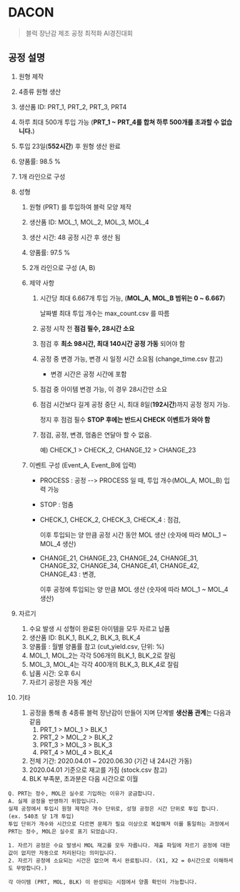 # DACON

> 블럭 장난감 제조 공정 최적화 AI경진대회



## 공정 설명

1.  원형 제작

   1. 4종류 원형 생산
   2. 생산품 ID: PRT_1, PRT_2, PRT_3, PRT4
   3. 하루 최대 500개 투입 가능 (**PRT_1 ~ PRT_4를 합쳐 하루 500개를 초과할 수 없습니다.**)
   4. 투입 23일(**552시간**) 후 원형 생산 완료
   5. 양품률: 98.5 %
   6. 1개 라인으로 구성

2. 성형

   1. 원형 (PRT) 를 투입하여 블럭 모양 제작

   2. 생산품 ID: MOL_1, MOL_2, MOL_3, MOL_4

   3. 생산 시간: 48 공정 시간 후 생산 됨

   4. 양품률: 97.5 %

   5. 2개 라인으로 구성 (A, B)

   6. 제약 사항

      1. 시간당 최대 6.667개 투입 가능,  (**MOL_A, MOL_B 범위는 0 ~ 6.667**)

         날짜별 최대 투입 개수는 max_count.csv 를 따름

      2. 공정 시작 전 **점검 필수, 28시간 소요**

      3. 점검 후 **최소 98시간, 최대 140시간 공정 가동** 되어야 함

      4. 공정 중 변경 가능, 변경 시 일정 시간 소요됨 (change_time.csv 참고)

         * 변경 시간은 공정 시간에 포함

      5. 점검 중 아이템 변경 가능, 이 경우 28시간만 소요

      6. 점검 시간보다 길게 공정 중단 시, 최대 8일(**192시간**)까지 공정 정지 가능. 

         정지 후 점검 필수 **STOP 후에는 반드시 CHECK 이벤트가 와야 함**

      7. 점검, 공정, 변경, 멈춤은 연달아 할 수 없음. 

         예) CHECK_1 > CHECK_2, CHANGE_12 > CHANGE_23

   7. 이벤트 구성 (Event_A, Event_B에 입력)

      * PROCESS : 공정   --> PROCESS 일 때, 투입 개수(MOL_A, MOL_B) 입력 가능
      * STOP : 멈춤

      * CHECK_1, CHECK_2, CHECK_3, CHECK_4 : 점검, 

         이후 투입되는 양 만큼 공정 시간 동안 MOL 생산 (숫자에 따라 MOL_1 ~ MOL_4 생산)

      * CHANGE_21, CHANGE_23, CHANGE_24, CHANGE_31, CHANGE_32, CHANGE_34, CHANGE_41, CHANGE_42, CHANGE_43 : 변경, 

        이후 공정에 투입되는 양 만큼 MOL 생산 (숫자에 따라 MOL_1 ~ MOL_4 생산)

3. 자르기

   1. 수요 발생 시 성형이 완료된 아이템을 모두 자르고 납품
   2. 생산품 ID: BLK_1, BLK_2, BLK_3, BLK_4
   3. 양품률 : 월별 양품률 참고 (cut_yield.csv, 단위: %)
   4. MOL_1, MOL_2는 각각 506개의 BLK_1, BLK_2로 잘림
   5. MOL_3, MOL_4는 각각 400개의 BLK_3, BLK_4로 잘림
   6. 납품 시간: 오후 6시
   7. 자르기 공정은 자동 계산

4. 기타

   1. 공정을 통해 총 4종류 블럭 장난감이 만들어 지며 단계별 **생산품 관계**는 다음과 같음
      1. PRT_1 > MOL_1 > BLK_1
      2. PRT_2 > MOL_2 > BLK_2
      3. PRT_3 > MOL_3 > BLK_3
      4. PRT_4 > MOL_4 > BLK_4
   2. 전체 기간: 2020.04.01 ~ 2020.06.30 (기간 내 24시간 가동)
   3. 2020.04.01 기준으로 재고를 가짐 (stock.csv 참고)
   4. BLK 부족분, 초과분은 다음 시간으로 이월





```
Q. PRT는 정수, MOL은 실수로 기입하는 이유가 궁금합니다.
A. 실제 공정을 반영하기 위함입니다. 
실제 공정에서 투입시 원형 제작은 개수 단위로, 성형 공정은 시간 단위로 투입 합니다. (ex. 540초 당 1개 투입) 
투입 단위가 개수와 시간으로 다르면 문제가 필요 이상으로 복잡해져 이를 통일하는 과정에서 PRT는 정수, MOL은 실수로 표기 되었습니다.
```

```
1. 자르기 공정은 수요 발생시 MOL 재고를 모두 자릅니다. 제출 파일에 자르기 공정에 대한 값이 없지만 자동으로 처리된다는 의미입니다.
2. 자르기 공정에 소요되는 시간은 없으며 즉시 완료됩니다. (X1, X2 = 0시간으로 이해하셔도 무방합니다.)
```

```
각 아이템 (PRT, MOL, BLK) 이 완성되는 시점에서 양품 확인이 가능합니다.
```





